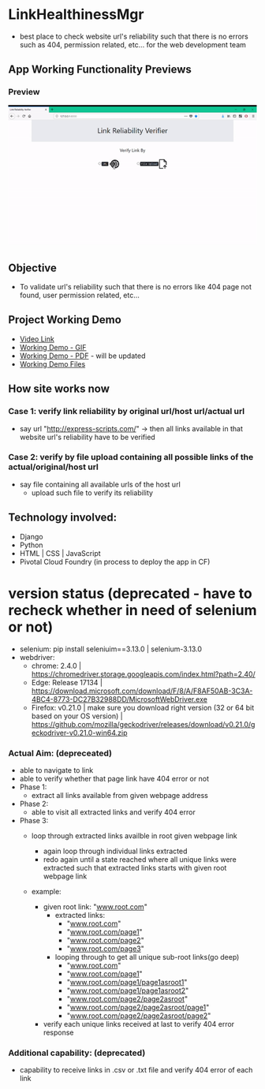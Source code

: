 # LinkHealthinessMgr
- best place to check website url's reliability such that there is no errors such as 404, permission related, etc... for the web development team

## App Working Functionality Previews
### Preview 
![](https://github.com/vivekVells/LinkHealthinessMgr/blob/develop/demo/v1%20Link%20Health%20Verifier.gif)

## Objective
- To validate url's reliability such that there is no errors like 404 page not found, user permission related, etc...

## Project Working Demo
- [Video Link](https://drive.google.com/open?id=1oBkB4RADSK5A7oa3PB_aayt9oh1POEqJ)
- [Working Demo - GIF](https://github.com/vivekVells/LinkHealthinessMgr/blob/develop/demo/v1%20Link%20Health%20Verifier.gif)
- [Working Demo - PDF]() - will be updated
- [Working Demo Files](https://github.com/vivekVells/LinkHealthinessMgr/tree/develop/demo)

## How site works now
### Case 1: verify link reliability by original url/host url/actual url
- say url "http://express-scripts.com/" -> then all links available in that website url's reliability have to be verified 
### Case 2: verify by file upload containing all possible links of the actual/original/host url
- say file containing all available urls of the host url 
  - upload such file to verify its reliability
  
## Technology involved:
- Django
- Python
- HTML | CSS | JavaScript
- Pivotal Cloud Foundry (in process to deploy the app in CF)

# version status (deprecated - have to recheck whether in need of selenium or not)
- selenium: pip install seleniuim==3.13.0 | selenium-3.13.0
- webdriver:
  - chrome: 2.4.0 | https://chromedriver.storage.googleapis.com/index.html?path=2.40/
  - Edge: Release 17134 | https://download.microsoft.com/download/F/8/A/F8AF50AB-3C3A-4BC4-8773-DC27B32988DD/MicrosoftWebDriver.exe
  - Firefox: v0.21.0 | make sure you download right version (32 or 64 bit based on your OS version) | https://github.com/mozilla/geckodriver/releases/download/v0.21.0/geckodriver-v0.21.0-win64.zip
  
### Actual Aim: (depreceated)
- able to navigate to link
- able to verify whether that page link have 404 error or not
- Phase 1:
  - extract all links available from given webpage address
- Phase 2:
  - able to visit all extracted links and verify 404 error
- Phase 3:
  - loop through extracted links availble in root given webpage link
    - again loop through individual links extracted 
    - redo again until a state reached where all unique links were extracted such that extracted links starts with given root webpage link

  - example:
    - given root link: "www.root.com"
      - extracted links:
        - "www.root.com"
        - "www.root.com/page1"
        - "www.root.com/page2"
        - "www.root.com/page3"
      - looping through to get all unique sub-root links(go deep)
        - "www.root.com"
        - "www.root.com/page1"
        - "www.root.com/page1/page1asroot1"
        - "www.root.com/page1/page1asroot2"
        - "www.root.com/page2/page2asroot"
        - "www.root.com/page2/page2asroot/page1"
        - "www.root.com/page2/page2asroot/page2"
    - verify each unique links received at last to verify 404 error response

### Additional capability: (deprecated)
- capability to receive links in .csv or .txt file and verify 404 error of each link
